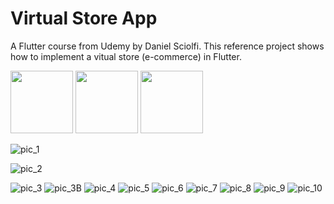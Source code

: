 # Virtual Store App

A Flutter course from Udemy by Daniel Sciolfi.
This reference project shows how to implement a vitual store (e-commerce) in Flutter.

<p float="left">
  <img src="/![pic_1](https://user-images.githubusercontent.com/45148915/149857889-edc6cbd6-4c15-4652-ac3e-dd7fcb63ae19.png)" width="100" />
  <img src="/img2.png" width="100" /> 
  <img src="/img3.png" width="100" />
</p>

![pic_1](https://user-images.githubusercontent.com/45148915/149857889-edc6cbd6-4c15-4652-ac3e-dd7fcb63ae19.png)

![pic_2](https://user-images.githubusercontent.com/45148915/149857939-d4239112-ba19-4b78-a858-affb9c39d186.png)

![pic_3](https://user-images.githubusercontent.com/45148915/149857949-50eeac9a-6b58-4713-ba19-d01ebbe85d67.png)
![pic_3B](https://user-images.githubusercontent.com/45148915/149857951-063c1910-c5e6-4e75-8c04-45bc07525646.png)
![pic_4](https://user-images.githubusercontent.com/45148915/149857954-482e9ae5-c41e-4804-833c-2cbd28406798.png)
![pic_5](https://user-images.githubusercontent.com/45148915/149857957-e1025084-6863-4f98-870a-4103c7fe8fd3.png)
![pic_6](https://user-images.githubusercontent.com/45148915/149857959-e550854f-f770-4b22-95da-778e22c43b5d.png)
![pic_7](https://user-images.githubusercontent.com/45148915/149857977-606f2c8a-9408-4738-ae50-34bbacaf6e33.png)
![pic_8](https://user-images.githubusercontent.com/45148915/149857988-f0565434-78fd-484c-84be-a1359f9f2769.png)
![pic_9](https://user-images.githubusercontent.com/45148915/149857995-ea91e88d-9115-4042-a5fc-ef6a6bcf0169.png)
![pic_10](https://user-images.githubusercontent.com/45148915/149858000-85832f15-aaf9-4d8a-b73d-c356480a0553.png)

